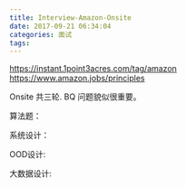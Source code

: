 ```yaml
---
title: Interview-Amazon-Onsite
date: 2017-09-21 06:34:04
categories: 面试
tags:
---
```

https://instant.1point3acres.com/tag/amazon
https://www.amazon.jobs/principles

Onsite 共三轮.
BQ 问题貌似很重要。

算法题：

系统设计：

OOD设计:

大数据设计:

